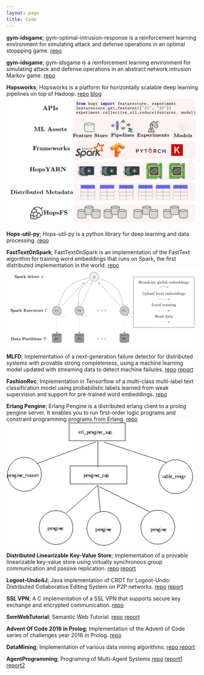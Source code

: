 ```yaml
---
layout: page
title: Code
---
```


**gym-idsgame**; gym-optimal-intrusion-response is a reinforcement learning environment for simulating attack and defense operations in an optimal stoppping game.
[repo](https://github.com/Limmen/gym-optimal-intrusion-response)

**gym-idsgame**; gym-idsgame is a reinforcement learning environment for simulating attack and defense operations in an abstract network intrusion Markov game.
[repo](https://github.com/Limmen/gym-idsgame)

**Hopsworks**; Hopsworks is a platform for horizontally scalable deep learning pipelines on top of Hadoop.
[repo](https://github.com/logicalclocks/hopsworks)
[blog](https://www.logicalclocks.com/blog/introducing-hopsworks)
![hopsworks](/assets/hopsworks.png "Hopsworks")

**Hops-util-py**; Hops-util-py is a python library for deep learning and data processing.
[repo](https://github.com/logicalclocks/hops-util-py)

**FastTextOnSpark**; FastTextOnSpark is an implementation of the FastText algorithm for training word embeddings that runs on Spark, the first distributed implementation in the world.
[repo](https://github.com/Limmen/FastTextOnSpark)
![ftos](/assets/ftos.png "FastTextOnSpark Architecture")

**MLFD**; Implementation of a next-generation failure detector for distributed systems with provable strong completeness, using a machine learning model updated with streaming data to detect machine failures.
[repo](https://github.com/Limmen/mlfd_prototype)
[report](/assets/papers/mlfd.pdf)

**FashionRec**; Implementation in Tensorflow of a multi-class multi-label text classification model using probabilistic labels learned from weak supervision and support for pre-trained word embeddings.
[repo](https://github.com/shatha2014/FashionRec)

**Erlang Pengine**; Erlang Pengine is a distributed erlang client to a prolog pengine server. It enables you to run first-order logic programs and constraint programming programs from Erlang.
[repo](https://github.com/Limmen/erl_pengine)
![erlang_pengine](/assets/erl_pengine.jpg "Erlang Pengine Architecture")

**Distributed Linearizable Key-Value Store**; Implementation of a provable linearizable key-value store using virtually synchronous group communication and passive replication.
[repo](https://github.com/Limmen/Distributed-KV-store)
[report](/assets/papers/lin_key_value.pdf)

**Logoot-Undo4J**; Java implementation of CRDT for Logoot-Undo: Distributed Collaborative Editing System on P2P networks.
[repo](https://github.com/Limmen/KompicsLogoot)
[report](/assets/papers/p2p_crdt_logoot.pdf)

**SSL VPN**; A C implementation of a SSL VPN that supports secure key exchange and encrypted communication.
[repo](https://github.com/Limmen/Basic_SSL_VPN)

**SemWebTutorial**; Semantic Web Tutorial.
[repo](https://github.com/Limmen/SemWeb_Tutorial)
[report](/assets/papers/semweb_project.pdf)

**Advent Of Code 2016 in Prolog**; Implementation of the Advent of Code series of challenges year 2016 in Prolog.
[repo](https://github.com/Limmen/Advent-Of-Code16-Prolog)

**DataMining**; Implementation of various data mining algorithms.
[repo](https://github.com/Limmen/DataMining)
[report](/assets/papers/data_mining_project.pdf)

**AgentProgramming**; Programing of Multi-Agent Systems
[repo](https://github.com/Limmen/AgentProgramming)
[report1](/assets/papers/agentprogramming_report1.pdf)
[report2](/assets/papers/agent_programming_report2.pdf)
